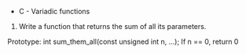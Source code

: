* C - Variadic functions

1. Write a function that returns the sum of all its parameters.

Prototype: int sum_them_all(const unsigned int n, ...);
If n == 0, return 0
